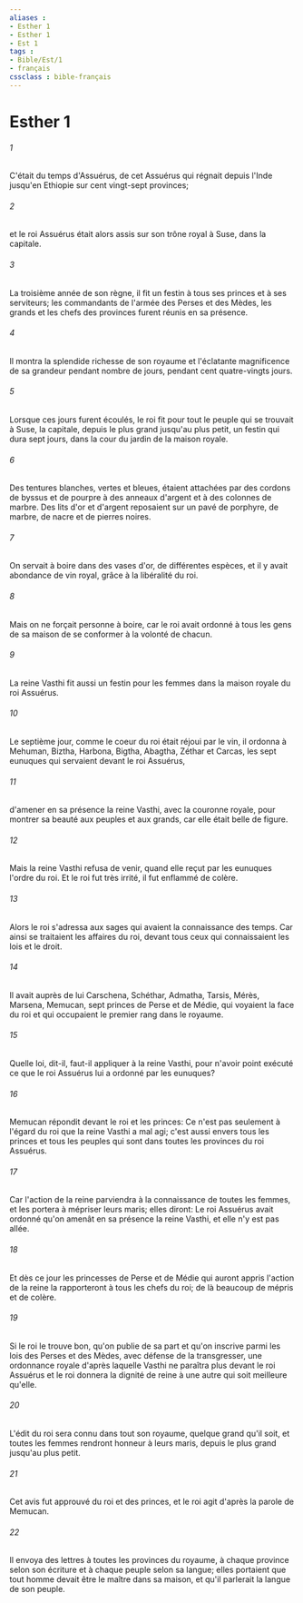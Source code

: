 ```yaml
---
aliases : 
- Esther 1
- Esther 1
- Est 1
tags : 
- Bible/Est/1
- français
cssclass : bible-français
---
```


# Esther 1

###### 1
C'était du temps d'Assuérus, de cet Assuérus qui régnait depuis l'Inde jusqu'en Ethiopie sur cent vingt-sept provinces;
###### 2
et le roi Assuérus était alors assis sur son trône royal à Suse, dans la capitale.
###### 3
La troisième année de son règne, il fit un festin à tous ses princes et à ses serviteurs; les commandants de l'armée des Perses et des Mèdes, les grands et les chefs des provinces furent réunis en sa présence.
###### 4
Il montra la splendide richesse de son royaume et l'éclatante magnificence de sa grandeur pendant nombre de jours, pendant cent quatre-vingts jours.
###### 5
Lorsque ces jours furent écoulés, le roi fit pour tout le peuple qui se trouvait à Suse, la capitale, depuis le plus grand jusqu'au plus petit, un festin qui dura sept jours, dans la cour du jardin de la maison royale.
###### 6
Des tentures blanches, vertes et bleues, étaient attachées par des cordons de byssus et de pourpre à des anneaux d'argent et à des colonnes de marbre. Des lits d'or et d'argent reposaient sur un pavé de porphyre, de marbre, de nacre et de pierres noires.
###### 7
On servait à boire dans des vases d'or, de différentes espèces, et il y avait abondance de vin royal, grâce à la libéralité du roi.
###### 8
Mais on ne forçait personne à boire, car le roi avait ordonné à tous les gens de sa maison de se conformer à la volonté de chacun.
###### 9
La reine Vasthi fit aussi un festin pour les femmes dans la maison royale du roi Assuérus.
###### 10
Le septième jour, comme le coeur du roi était réjoui par le vin, il ordonna à Mehuman, Biztha, Harbona, Bigtha, Abagtha, Zéthar et Carcas, les sept eunuques qui servaient devant le roi Assuérus,
###### 11
d'amener en sa présence la reine Vasthi, avec la couronne royale, pour montrer sa beauté aux peuples et aux grands, car elle était belle de figure.
###### 12
Mais la reine Vasthi refusa de venir, quand elle reçut par les eunuques l'ordre du roi. Et le roi fut très irrité, il fut enflammé de colère.
###### 13
Alors le roi s'adressa aux sages qui avaient la connaissance des temps. Car ainsi se traitaient les affaires du roi, devant tous ceux qui connaissaient les lois et le droit.
###### 14
Il avait auprès de lui Carschena, Schéthar, Admatha, Tarsis, Mérès, Marsena, Memucan, sept princes de Perse et de Médie, qui voyaient la face du roi et qui occupaient le premier rang dans le royaume.
###### 15
Quelle loi, dit-il, faut-il appliquer à la reine Vasthi, pour n'avoir point exécuté ce que le roi Assuérus lui a ordonné par les eunuques?
###### 16
Memucan répondit devant le roi et les princes: Ce n'est pas seulement à l'égard du roi que la reine Vasthi a mal agi; c'est aussi envers tous les princes et tous les peuples qui sont dans toutes les provinces du roi Assuérus.
###### 17
Car l'action de la reine parviendra à la connaissance de toutes les femmes, et les portera à mépriser leurs maris; elles diront: Le roi Assuérus avait ordonné qu'on amenât en sa présence la reine Vasthi, et elle n'y est pas allée.
###### 18
Et dès ce jour les princesses de Perse et de Médie qui auront appris l'action de la reine la rapporteront à tous les chefs du roi; de là beaucoup de mépris et de colère.
###### 19
Si le roi le trouve bon, qu'on publie de sa part et qu'on inscrive parmi les lois des Perses et des Mèdes, avec défense de la transgresser, une ordonnance royale d'après laquelle Vasthi ne paraîtra plus devant le roi Assuérus et le roi donnera la dignité de reine à une autre qui soit meilleure qu'elle.
###### 20
L'édit du roi sera connu dans tout son royaume, quelque grand qu'il soit, et toutes les femmes rendront honneur à leurs maris, depuis le plus grand jusqu'au plus petit.
###### 21
Cet avis fut approuvé du roi et des princes, et le roi agit d'après la parole de Memucan.
###### 22
Il envoya des lettres à toutes les provinces du royaume, à chaque province selon son écriture et à chaque peuple selon sa langue; elles portaient que tout homme devait être le maître dans sa maison, et qu'il parlerait la langue de son peuple.
